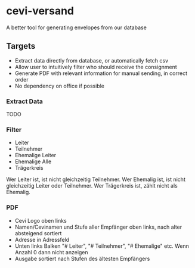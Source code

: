 # cevi-versand
A better tool for generating envelopes from our database

## Targets

* Extract data directly from database, or automatically fetch csv
* Allow user to intuitively filter who should receive the consignment
* Generate PDF with relevant information for manual sending, in correct order
* No dependency on office if possible

### Extract Data

TODO

### Filter

* Leiter 
* Teilnehmer
* Ehemalige Leiter
* Ehemalige Alle
* Trägerkreis

Wer Leiter ist, ist nicht gleichzeitig Teilnehmer. Wer Ehemalig ist, ist nicht gleichzeitig Leiter oder Teilnehmer. Wer Trägerkreis ist, zählt nicht als Ehemalig.

### PDF

* Cevi Logo oben links
* Namen/Cevinamen und Stufe aller Empfänger oben links, nach alter absteigend sortiert
* Adresse in Adressfeld
* Unten links Balken "# Leiter", "# Teilnehmer", "# Ehemalige" etc. Wenn Anzahl 0 dann nicht anzeigen
* Ausgabe sortiert nach Stufen des ältesten Empfängers